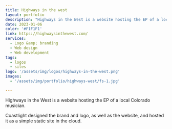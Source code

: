 ```yaml
---
title: Highways in the west 
layout: portfolio
description: "Highways in the West is a website hosting the EP of a local Colorado musician."
date: 2023-01-06
color: '#F1F1F1'
link: https://highwaysinthewest.com/
services: 
  - Logo &amp; branding
  - Web design
  - Web development
tags: 
  - logos
  - sites
logo: '/assets/img/logos/highways-in-the-west.png'
images: 
  - '/assets/img/portfolio/highways-west/fs-1.jpg'

---
```


Highways in the West is a website hosting the EP of a local Colorado musician. 

Coastlight designed the brand and logo, as well as the website, and hosted it as a simple static site in the cloud.